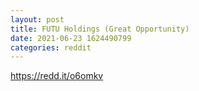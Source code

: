 ```yaml
--- 
layout: post 
title: FUTU Holdings (Great Opportunity) 
date: 2021-06-23 1624490799 
categories: reddit 
--- 
```

https://redd.it/o6omkv